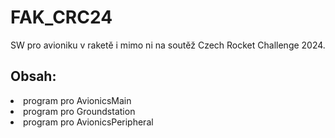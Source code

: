 # FAK_CRC24
SW pro avioniku v raketě i mimo ni na soutěž Czech Rocket Challenge 2024.
## Obsah:
<li>program pro AvionicsMain</li>
<li>program pro Groundstation</li>
<li>program pro AvionicsPeripheral</li>
